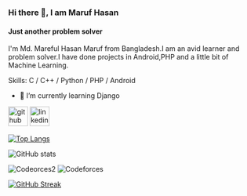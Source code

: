 ### Hi there 👋, I am Maruf Hasan
#### Just another problem solver
I'm Md. Mareful Hasan Maruf from Bangladesh.I am an avid learner and problem solver.I have done projects in Android,PHP and a little bit of Machine Learning.

Skills: C / C++ / Python / PHP / Android

- 🌱 I’m currently learning Django 


[<img src='https://cdn.jsdelivr.net/npm/simple-icons@3.0.1/icons/github.svg' alt='github' height='40'>](https://github.com/https://github.com/Maruf-Hasan1789)  [<img src='https://cdn.jsdelivr.net/npm/simple-icons@3.0.1/icons/linkedin.svg' alt='linkedin' height='40'>](https://www.linkedin.com/in/https://www.linkedin.com/in/maruf-hasan-951b6320a//)  

[![Top Langs](https://github-readme-stats.vercel.app/api/top-langs/?username=Maruf-Hasan1789)](https://github.com/Maruf-Hasan1789)

![GitHub stats](https://github-readme-stats.vercel.app/api?username=Maruf-Hasan1789&show_icons=true)  

![Codeorces2](https://raw.githubusercontent.com/Maruf-Hasan1789/cf-stats/main/output/light_card.svg#gh-dark-mode-only)
![Codeforces](https://raw.githubusercontent.com/Maruf-Hasan1789/cf-stats/main/output/light_card.svg)



[![GitHub Streak](https://streak-stats.demolab.com/?user=Maruf-Hasan1789)](https://git.io/streak-stats)

